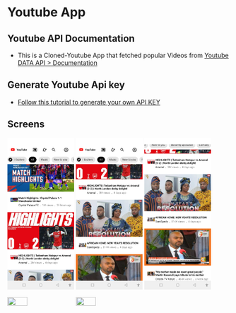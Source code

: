 # Youtube App
 
## Youtube API Documentation
- This is a Cloned-Youtube App that fetched popular Videos from [Youtube DATA API > Documentation](https://developers.google.com/youtube/v3/docs/)
 
## Generate Youtube Api key
- [Follow this tutorial to generate your own API KEY](https://blog.hubspot.com/website/how-to-get-youtube-api-key)

## Screens
<p align="left">
 <img src="screenshots/Screenshot_20230120-154939.jpg" width=30% height=30%>
 <img src="screenshots/Screenshot_20230120-154948.jpg" width=30% height=30%>
 <img src="screenshots/Screenshot_20230120-155012.jpg" width=30% height=30%>
</p>

<p align="left">
  <img src="screenshots/detailsScreen.png" width=30% height=30%>
  <img src="screenshots/searchScreen.png" width=30% height=30%>
</p>
